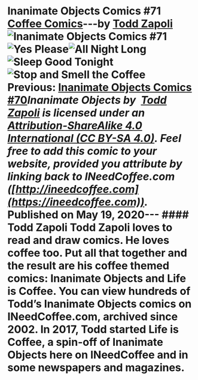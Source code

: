 # Inanimate Objects Comics #71 [Coffee Comics](https://ineedcoffee.com/section/coffee-comics/)---by [Todd Zapoli](https://ineedcoffee.com/by/todd-zapoli/)![Inanimate Objects Comics #71](https://ineedcoffee.com/images/posts/inanimate-objects-comics-71/Inanimate-Objects-Coffee-Comics640x400.jpg)![Yes Please](https://ineedcoffee.com/assets/Coffee-Comic-Yes-Please.B6-bWSIA_1cklcD.webp)![All Night Long](https://ineedcoffee.com/assets/Coffee-Comic-All-Night-Long.By-OqaBX_Zpc9a0.webp)![Sleep Good Tonight](https://ineedcoffee.com/assets/Coffee-Comic-Sleep-Good-Tonight.DRICB_jn_Zuqqcm.webp)![Stop and Smell the Coffee](https://ineedcoffee.com/assets/Coffee-Comic-Stop-and-Smell-the-Coffee.CeVzzt9e_1GuoS4.webp) Previous: [Inanimate Objects Comics #70](https://ineedcoffee.com/inanimate-objects-comics-70/)_Inanimate Objects by  [Todd Zapoli](https://ineedcoffee.com/) is licensed under an  [Attribution-ShareAlike 4.0 International (CC BY-SA 4.0)](https://creativecommons.org/licenses/by-sa/4.0/). Feel free to add this comic to your website, provided you attribute by linking back to INeedCoffee.com ([http://ineedcoffee.com](https://ineedcoffee.com))._ Published on May 19, 2020--- #### Todd Zapoli Todd Zapoli loves to read and draw comics. He loves coffee too. Put all that together and the result are his coffee themed comics: Inanimate Objects and Life is Coffee. You can view hundreds of Todd’s Inanimate Objects comics on INeedCoffee.com, archived since 2002. In 2017, Todd started Life is Coffee, a spin-off of Inanimate Objects here on INeedCoffee and in some newspapers and magazines.